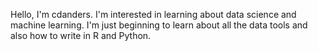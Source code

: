 Hello, I'm cdanders. 
I'm interested in learning about data science and machine learning. 
I'm just beginning to learn about all the data tools and also how to write in R and Python. 
